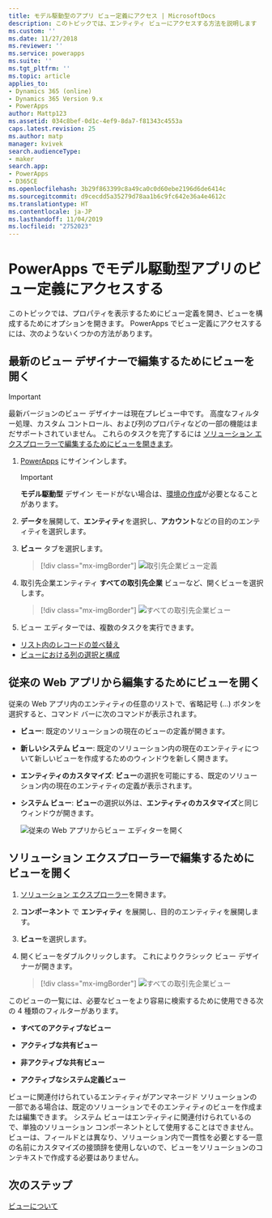 ```yaml
---
title: モデル駆動型のアプリ ビュー定義にアクセス | MicrosoftDocs
description: このトピックでは、エンティティ ビューにアクセスする方法を説明します
ms.custom: ''
ms.date: 11/27/2018
ms.reviewer: ''
ms.service: powerapps
ms.suite: ''
ms.tgt_pltfrm: ''
ms.topic: article
applies_to:
- Dynamics 365 (online)
- Dynamics 365 Version 9.x
- PowerApps
author: Mattp123
ms.assetid: 034c8bef-0d1c-4ef9-8da7-f81343c4553a
caps.latest.revision: 25
ms.author: matp
manager: kvivek
search.audienceType:
- maker
search.app:
- PowerApps
- D365CE
ms.openlocfilehash: 3b29f863399c8a49ca0c0d60ebe2196d6de6414c
ms.sourcegitcommit: d9cecdd5a35279d78aa1b6c9fc642e36a4e4612c
ms.translationtype: HT
ms.contentlocale: ja-JP
ms.lasthandoff: 11/04/2019
ms.locfileid: "2752023"
---
```

# <a name="access-a-model-driven-app-view-definition-in-powerapps"></a>PowerApps でモデル駆動型アプリのビュー定義にアクセスする

 このトピックでは、プロパティを表示するためにビュー定義を開き、ビューを構成するためにオプションを開きます。 PowerApps でビュー定義にアクセスするには、次のようないくつかの方法があります。 
  
  
## <a name="open-a-view-for-editing-in-the-latest-view-designer"></a>最新のビュー デザイナーで編集するためにビューを開く

> [!IMPORTANT]
> 最新バージョンのビュー デザイナーは現在プレビュー中です。 高度なフィルター処理、カスタム コントロール、および列のプロパティなどの一部の機能はまだサポートされていません。 これらのタスクを完了するには [ソリューション エクスプローラーで編集するためにビューを開きます](#open-a-view-for-editing-in-solution-explorer)。

1.  [PowerApps](https://make.powerapps.com/?utm_source=padocs&utm_medium=linkinadoc&utm_campaign=referralsfromdoc) にサインインします。  


    > [!IMPORTANT]
    > **モデル駆動型** デザイン モードがない場合は、[環境の作成](https://docs.microsoft.com/powerapps/administrator/create-environment)が必要となることがあります。 

2.  **データ**を展開して、**エンティティ**を選択し、**アカウント**などの目的のエンティティを選択します。   
3. **ビュー** タブを選択します。

    > [!div class="mx-imgBorder"] 
    > ![取引先企業ビュー定義](media/account-view-definitions.png)

4. 取引先企業エンティティ **すべての取引先企業** ビューなど、開くビューを選択します。

    > [!div class="mx-imgBorder"] 
    > ![すべての取引先企業ビュー](media/account-view-designer.png)

5. ビュー エディターでは、複数のタスクを実行できます。 
 
- [リスト内のレコードの並べ替え](configure-sorting.md)
- [ビューにおける列の選択と構成](choose-and-configure-columns.md)

## <a name="open-a-view-for-editing-from-a-legacy-web-app"></a>従来の Web アプリから編集するためにビューを開く
従来の Web アプリ内のエンティティの任意のリストで、省略記号 (...) ボタンを選択すると、コマンド バーに次のコマンドが表示されます。  

- **ビュー**: 既定のソリューションの現在のビューの定義が開きます。  
  
- **新しいシステム ビュー**: 既定のソリューション内の現在のエンティティについて新しいビューを作成するためのウィンドウを新しく開きます。  
  
- **エンティティのカスタマイズ**: **ビュー**の選択を可能にする、既定のソリューション内の現在のエンティティの定義が表示されます。  
  
- **システム ビュー**: **ビュー**の選択以外は、**エンティティのカスタマイズ**と同じウィンドウが開きます。  

   ![従来の Web アプリからビュー エディターを開く](media/open-view-editor-from-view.png)

## <a name="open-a-view-for-editing-in-solution-explorer"></a>ソリューション エクスプローラーで編集するためにビューを開く 
1.  [ソリューション エクスプローラー](advanced-navigation.md#solution-explorer)を開きます。  
  
2.  **コンポーネント** で **エンティティ** を展開し、目的のエンティティを展開します。  
  
3.  **ビュー**を選択します。  
  
4.  開くビューをダブルクリックします。 これによりクラシック ビュー デザイナーが開きます。
    
    > [!div class="mx-imgBorder"] 
    > ![すべての取引先企業ビュー](media/all-accounts-view.png)

 このビューの一覧には、必要なビューをより容易に検索するために使用できる次の 4 種類のフィルターがあります。  
  
- **すべてのアクティブなビュー**  

- **アクティブな共有ビュー**  

- **非アクティブな共有ビュー**  

- **アクティブなシステム定義ビュー**  
  
 ビューに関連付けられているエンティティがアンマネージド ソリューションの一部である場合は、既定のソリューションでそのエンティティのビューを作成または編集できます。 システム ビューはエンティティに関連付けられているので、単独のソリューション コンポーネントとして使用することはできません。 ビューは、フィールドとは異なり、ソリューション内で一貫性を必要とする一意の名前にカスタマイズの接頭辞を使用しないので、ビューをソリューションのコンテキストで作成する必要はありません。 
 
## <a name="next-steps"></a>次のステップ
[ビューについて](create-edit-views.md)


